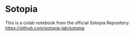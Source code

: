 # Sotopia
This is a colab notebook from the official Sotopia Repository: https://github.com/sotopia-lab/sotopia